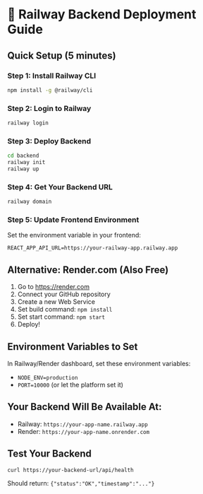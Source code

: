 # 🚀 Railway Backend Deployment Guide

## Quick Setup (5 minutes)

### Step 1: Install Railway CLI
```bash
npm install -g @railway/cli
```

### Step 2: Login to Railway
```bash
railway login
```

### Step 3: Deploy Backend
```bash
cd backend
railway init
railway up
```

### Step 4: Get Your Backend URL
```bash
railway domain
```

### Step 5: Update Frontend Environment
Set the environment variable in your frontend:
```
REACT_APP_API_URL=https://your-railway-app.railway.app
```

## Alternative: Render.com (Also Free)

1. Go to https://render.com
2. Connect your GitHub repository
3. Create a new Web Service
4. Set build command: `npm install`
5. Set start command: `npm start`
6. Deploy!

## Environment Variables to Set

In Railway/Render dashboard, set these environment variables:
- `NODE_ENV=production`
- `PORT=10000` (or let the platform set it)

## Your Backend Will Be Available At:
- Railway: `https://your-app-name.railway.app`
- Render: `https://your-app-name.onrender.com`

## Test Your Backend
```bash
curl https://your-backend-url/api/health
```

Should return: `{"status":"OK","timestamp":"..."}`

